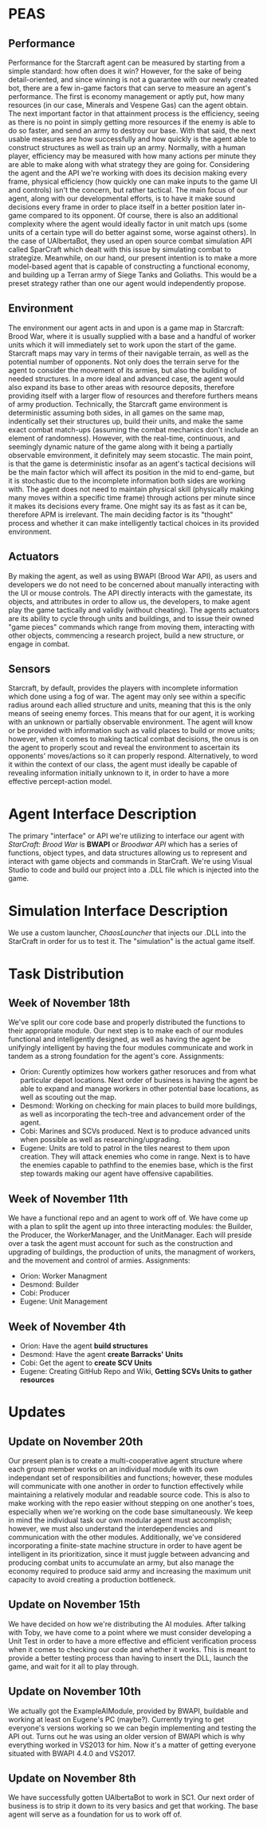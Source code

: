 # PEAS

## Performance
Performance for the Starcraft agent can be measured by starting from a simple standard: how often does it win? However, for the sake of being detail-oriented, and since winning is not a guarantee with our newly created bot, there are a few in-game factors that can serve to measure an agent's performance. The first is economy management or aptly put, how many resources (in our case, Minerals and Vespene Gas) can the agent obtain. The next important factor in that attainment process is the efficiency, seeing as there is no point in simply getting more resources if the enemy is able to do so faster, and send an army to destroy our base. With that said, the next usable measures are how successfully and how quickly is the agent able to construct structures as well as train up an army. Normally, with a human player, efficiency may be measured with how many actions per minute they are able to make along with what strategy they are going for. Considering the agent and the API we're working with does its decision making every frame, physical efficiency (how quickly one can make inputs to the game UI and controls) isn't the concern, but rather tactical. The main focus of our agent, along with our developmental efforts, is to have it make sound decisions every frame in order to place itself in a better position later in-game compared to its opponent. Of course, there is also an additional complexity where the agent would ideally factor in unit match ups (some units of a certain type will do better against some, worse against others). In the case of UAlbertaBot, they used an open source combat simulation API called SparCraft which dealt with this issue by simulating combat to strategize. Meanwhile, on our hand, our present intention is to make a more model-based agent that is capable of constructing a functional economy, and building up a Terran army of Siege Tanks and Goliaths. This would be a preset strategy rather than one our agent would independently propose.

## Environment
The environment our agent acts in and upon is a game map in Starcraft: Brood War, where it is usually supplied with a base and a handful of worker units which it will immediately set to work upon the start of the game. Starcraft maps may vary in terms of their navigable terrain, as well as the potential number of opponents. Not only does the terrain serve for the agent to consider the movement of its armies, but also the building of needed structures. In a more ideal and advanced case, the agent would also expand its base to other areas with resource deposits, therefore providing itself with a larger flow of resources and therefore furthers means of army production.
Technically, the Starcraft game environment is deterministic assuming both sides, in all games on the same map, indentically set their structures up, build their units, and make the same exact combat match-ups (assuming the combat mechanics don't include an element of randomness). However, with the real-time, continuous, and seemingly dynamic nature of the game along with it being a partially observable emvironment, it definitely may seem stocastic. The main point, is that the game is deterministic insofar as an agent's tactical decisions will be the main factor which will affect its position in the mid to end-game, but it is stochastic due to the incomplete information both sides are working with. The agent does not need to maintain physical skill (physically making many moves within a specific time frame) through actions per minute since it makes its decisions every frame. One might say its as fast as it can be, therefore APM is irrelevant. The main deciding factor is its "thought" process and whether it can make intelligently tactical choices in its provided environment.

## Actuators
By making the agent, as well as using BWAPI (Brood War API), as users and developers we do not need to be concerned about manually interacting with the UI or mouse controls. The API directly interacts with the gamestate, its objects, and attributes in order to allow us, the developers, to make agent play the game tactically and validly (without cheating). The agents actuators are its ability to cycle through units and buildings, and to issue their owned "game pieces" commands which range from moving them, interacting with other objects, commencing a research project, build a new structure, or engage in combat.

## Sensors
Starcraft, by default, provides the players with incomplete information which done using a fog of war. The agent may only see within a specific radius around each allied structure and units, meaning that this is the only means of seeing enemy forces. This means that for our agent, it is working with an unknown or partially observable environment. The agent will know or be provided with information such as valid places to build or move units; however, when it comes to making tactical combat decisions, the onus is on the agent to properly scout and reveal the environment to ascertain its opponents' moves/actions so it can properly respond. Alternatively, to word it within the context of our class, the agent must ideally be capable of revealing information initially unknown to it, in order to have a more effective percept-action model.

# Agent Interface Description
The primary "interface" or API we're utilizing to interface our agent with _StarCraft: Brood War_ is __BWAPI__ or _Broodwar API_ which has a series of functions, object types, and data structures allowing us to represent and interact with game objects and commands in StarCraft. We're using Visual Studio to code and build our project into a .DLL file which is injected into the game.
# Simulation Interface Description
We use a custom launcher, _ChaosLauncher_ that injects our .DLL into the StarCraft in order for us to test it. The "simulation" is the actual game itself.

# Task Distribution
## Week of November 18th
We've split our core code base and properly distributed the functions to their appropriate module. Our next step is to make each of our modules functional and intelligently designed, as well as having the agent be unifyingly intelligent by having the four modules communicate and work in tandem as a strong foundation for the agent's core.
Assignments:
- Orion: Curently optimizes how workers gather resoruces and from what particular depot locations. Next order of business is having the agent be able to expand and manage workers in other potential base locations, as well as scouting out the map.
- Desmond: Working on checking for main places to build more buildings, as well as incorporating the tech-tree and advancement order of the agent.
- Cobi: Marines and SCVs produced. Next is to produce advanced units when possible as well as researching/upgrading.
- Eugene: Units are told to patrol in the tiles nearest to them upon creation. They will attack enemies who come in range. Next is to have the enemies capable to pathfind to the enemies base, which is the first step towards making our agent have offensive capabilities.

## Week of November 11th
We have a functional repo and an agent to work off of. We have come up with a plan to split
the agent up into three interacting modules: the Builder, the Producer, the WorkerManager, and the UnitManager.
Each will preside over a task the agent must account for such as the construction and upgrading of buildings,
the production of units, the managment of workers, and the movement and control of armies.
Assignments:
- Orion: Worker Managment
- Desmond: Builder
- Cobi: Producer
- Eugene: Unit Management

## Week of November 4th
- Orion: Have the agent **build structures**
- Desmond: Have the agent **create Barracks' Units**
- Cobi: Get the agent to **create SCV Units**
- Eugene: Creating GitHub Repo and Wiki, **Getting SCVs Units to gather resources**

# Updates
## Update on November 20th
Our present plan is to create a multi-cooperative agent structure where each group member works on an individual module with its own independant set of responsibilities and functions; however, these modules will communicate with one another in order to function effectively while maintaining a relatively modular and readable source code. This is also to make working with the repo easier without stepping on one another's toes, especially when we're working on the code base simultaneously. We keep in mind the individual task our own modular agent must accomplish; however, we must also understand the interdependencies and communication with the other modules.
Additionally, we've considered incorporating a finite-state machine structure in order to have agent be intelligent in its prioritization, since it must juggle between advancing and producing combat units to accumulate an army, but also manage the economy required to produce said army and increasing the maximum unit capacity to avoid creating a production bottleneck.

## Update on November 15th
We have decided on how we're distributing the AI modules. After talking with Toby, we have come to a point where we must consider developing a Unit Test in order to have a more effective and efficient verification process when it comes to checking our code and whether it works. This is meant to provide a better testing process than having to insert the DLL, launch the game, and wait for it all to play through.

## Update on November 10th
We actually got the ExampleAIModule, provided by BWAPI, buildable and working
at least on Eugene's PC (maybe?). Currently trying to get everyone's versions working
so we can begin implementing and testing the API out.
Turns out he was using an older version of BWAPI which is why everything worked in VS2013 for him.
Now it's a matter of getting everyone situated with BWAPI 4.4.0 and VS2017.

## Update on November 8th
We have successfully gotten UAlbertaBot to work in SC1.
Our next order of business is to strip it down to its very basics
and get that working. The base agent will serve as a foundation for
us to work off of.


